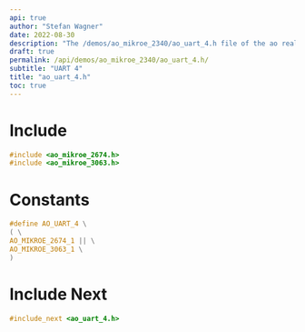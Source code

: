 ```yaml
---
api: true
author: "Stefan Wagner"
date: 2022-08-30
description: "The /demos/ao_mikroe_2340/ao_uart_4.h file of the ao real-time operating system."
draft: true
permalink: /api/demos/ao_mikroe_2340/ao_uart_4.h/
subtitle: "UART 4"
title: "ao_uart_4.h"
toc: true
---
```


# Include

```c
#include <ao_mikroe_2674.h>
#include <ao_mikroe_3063.h>
```

# Constants

```c
#define AO_UART_4 \
( \
AO_MIKROE_2674_1 || \
AO_MIKROE_3063_1 \
)
```

# Include Next

```c
#include_next <ao_uart_4.h>
```


